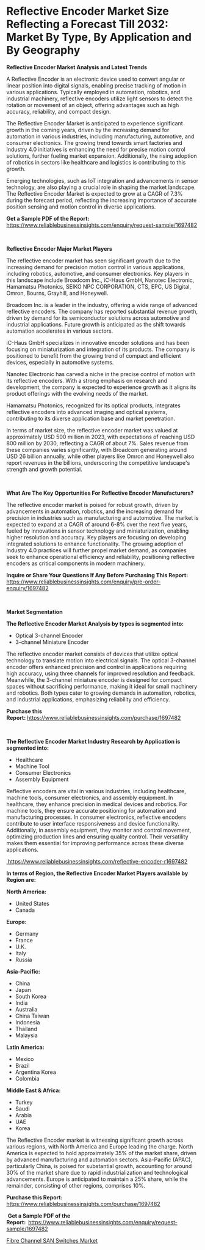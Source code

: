 <p><h1>Reflective Encoder Market Size Reflecting a Forecast Till 2032: Market By Type, By Application and By Geography</h1></p><p><strong>Reflective Encoder Market Analysis and Latest Trends</strong></p>
<p><p>A Reflective Encoder is an electronic device used to convert angular or linear position into digital signals, enabling precise tracking of motion in various applications. Typically employed in automation, robotics, and industrial machinery, reflective encoders utilize light sensors to detect the rotation or movement of an object, offering advantages such as high accuracy, reliability, and compact design.</p><p>The Reflective Encoder Market is anticipated to experience significant growth in the coming years, driven by the increasing demand for automation in various industries, including manufacturing, automotive, and consumer electronics. The growing trend towards smart factories and Industry 4.0 initiatives is enhancing the need for precise motion control solutions, further fueling market expansion. Additionally, the rising adoption of robotics in sectors like healthcare and logistics is contributing to this growth.</p><p>Emerging technologies, such as IoT integration and advancements in sensor technology, are also playing a crucial role in shaping the market landscape. The Reflective Encoder Market is expected to grow at a CAGR of 7.3% during the forecast period, reflecting the increasing importance of accurate position sensing and motion control in diverse applications.</p></p>
<p><strong>Get a Sample PDF of the Report:&nbsp;</strong> <a href="https://www.reliablebusinessinsights.com/enquiry/request-sample/1697482?utm_campaign=2268&utm_medium=2&utm_source=Github&utm_content=ia&utm_term=24032025&utm_id=reflective-encoder">https://www.reliablebusinessinsights.com/enquiry/request-sample/1697482</a></p>
<p>&nbsp;</p>
<p><strong>Reflective Encoder Major Market Players</strong></p>
<p><p>The reflective encoder market has seen significant growth due to the increasing demand for precision motion control in various applications, including robotics, automotive, and consumer electronics. Key players in this landscape include Broadcom Inc., iC-Haus GmbH, Nanotec Electronic, Hamamatsu Photonics, SEIKO NPC CORPORATION, CTS, EPC, US Digital, Omron, Bourns, Grayhill, and Honeywell. </p><p>Broadcom Inc. is a leader in the industry, offering a wide range of advanced reflective encoders. The company has reported substantial revenue growth, driven by demand for its semiconductor solutions across automotive and industrial applications. Future growth is anticipated as the shift towards automation accelerates in various sectors.</p><p>iC-Haus GmbH specializes in innovative encoder solutions and has been focusing on miniaturization and integration of its products. The company is positioned to benefit from the growing trend of compact and efficient devices, especially in automotive systems.</p><p>Nanotec Electronic has carved a niche in the precise control of motion with its reflective encoders. With a strong emphasis on research and development, the company is expected to experience growth as it aligns its product offerings with the evolving needs of the market.</p><p>Hamamatsu Photonics, recognized for its optical products, integrates reflective encoders into advanced imaging and optical systems, contributing to its diverse application base and market penetration.</p><p>In terms of market size, the reflective encoder market was valued at approximately USD 500 million in 2023, with expectations of reaching USD 800 million by 2030, reflecting a CAGR of about 7%. Sales revenue from these companies varies significantly, with Broadcom generating around USD 26 billion annually, while other players like Omron and Honeywell also report revenues in the billions, underscoring the competitive landscape's strength and growth potential.</p></p>
<p>&nbsp;</p>
<p><strong>What Are The Key Opportunities For Reflective Encoder Manufacturers?</strong></p>
<p><p>The reflective encoder market is poised for robust growth, driven by advancements in automation, robotics, and the increasing demand for precision in industries such as manufacturing and automotive. The market is expected to expand at a CAGR of around 6-8% over the next five years, fueled by innovations in sensor technology and miniaturization, enabling higher resolution and accuracy. Key players are focusing on developing integrated solutions to enhance functionality. The growing adoption of Industry 4.0 practices will further propel market demand, as companies seek to enhance operational efficiency and reliability, positioning reflective encoders as critical components in modern machinery.</p></p>
<p><strong>Inquire or Share Your Questions If Any Before Purchasing This Report:</strong> <a href="https://www.reliablebusinessinsights.com/enquiry/pre-order-enquiry/1697482?utm_campaign=2268&utm_medium=2&utm_source=Github&utm_content=ia&utm_term=24032025&utm_id=reflective-encoder">https://www.reliablebusinessinsights.com/enquiry/pre-order-enquiry/1697482</a></p>
<p>&nbsp;</p>
<p><strong>Market Segmentation</strong></p>
<p><strong>The Reflective Encoder Market Analysis by types is segmented into:</strong></p>
<p><ul><li>Optical 3-channel Encoder</li><li>3-channel Miniature Encoder</li></ul></p>
<p><p>The reflective encoder market consists of devices that utilize optical technology to translate motion into electrical signals. The optical 3-channel encoder offers enhanced precision and control in applications requiring high accuracy, using three channels for improved resolution and feedback. Meanwhile, the 3-channel miniature encoder is designed for compact spaces without sacrificing performance, making it ideal for small machinery and robotics. Both types cater to growing demands in automation, robotics, and industrial applications, emphasizing reliability and efficiency.</p></p>
<p><strong>Purchase this Report:&nbsp;</strong><a href="https://www.reliablebusinessinsights.com/purchase/1697482?utm_campaign=2268&utm_medium=2&utm_source=Github&utm_content=ia&utm_term=24032025&utm_id=reflective-encoder">https://www.reliablebusinessinsights.com/purchase/1697482</a></p>
<p>&nbsp;</p>
<p><strong>The Reflective Encoder Market Industry Research by Application is segmented into:</strong></p>
<p><ul><li>Healthcare</li><li>Machine Tool</li><li>Consumer Electronics</li><li>Assembly Equipment</li></ul></p>
<p><p>Reflective encoders are vital in various industries, including healthcare, machine tools, consumer electronics, and assembly equipment. In healthcare, they enhance precision in medical devices and robotics. For machine tools, they ensure accurate positioning for automation and manufacturing processes. In consumer electronics, reflective encoders contribute to user interface responsiveness and device functionality. Additionally, in assembly equipment, they monitor and control movement, optimizing production lines and ensuring quality control. Their versatility makes them essential for improving performance across these diverse applications.</p></p>
<p><a href="https://www.reliablebusinessinsights.com/reflective-encoder-r1697482?utm_campaign=2268&utm_medium=2&utm_source=Github&utm_content=ia&utm_term=24032025&utm_id=reflective-encoder">&nbsp;https://www.reliablebusinessinsights.com/reflective-encoder-r1697482</a></p>
<p><strong>In terms of Region, the Reflective Encoder Market Players available by Region are:</strong></p>
<p>
    <p> <strong> North America: </strong>
        <ul>
            <li>United States</li>
            <li>Canada</li>
        </ul>
        </p> 
    <p> <strong> Europe: </strong>
        <ul>
            <li>Germany</li>
            <li>France</li>
            <li>U.K.</li>
            <li>Italy</li>
            <li>Russia</li>
        </ul>
        </p> 
    <p> <strong> Asia-Pacific: </strong>
        <ul>
            <li>China</li>
            <li>Japan</li>
            <li>South Korea</li>
            <li>India</li>
            <li>Australia</li>
            <li>China Taiwan</li>
            <li>Indonesia</li>
            <li>Thailand</li>
            <li>Malaysia</li>
        </ul>
        </p> 
    <p> <strong> Latin America: </strong>
        <ul>
            <li>Mexico</li>
            <li>Brazil</li>
            <li>Argentina Korea</li>
            <li>Colombia</li>
        </ul>
        </p> 
    <p> <strong> Middle East & Africa: </strong>
        <ul>
            <li>Turkey</li>
            <li>Saudi</li>
            <li>Arabia</li>
            <li>UAE</li>
            <li>Korea</li>
        </ul>
    </p>
    </p>
<p><p>The Reflective Encoder market is witnessing significant growth across various regions, with North America and Europe leading the charge. North America is expected to hold approximately 35% of the market share, driven by advanced manufacturing and automation sectors. Asia-Pacific (APAC), particularly China, is poised for substantial growth, accounting for around 30% of the market share due to rapid industrialization and technological advancements. Europe is anticipated to maintain a 25% share, while the remainder, consisting of other regions, comprises 10%.</p></p>
<p><strong>Purchase this Report: </strong><a href="https://www.reliablebusinessinsights.com/purchase/1697482?utm_campaign=2268&utm_medium=2&utm_source=Github&utm_content=ia&utm_term=24032025&utm_id=reflective-encoder">https://www.reliablebusinessinsights.com/purchase/1697482</a></p>
<p>&nbsp;<strong>Get a Sample PDF of the Report:&nbsp;&nbsp;</strong><a href="https://www.reliablebusinessinsights.com/enquiry/request-sample/1697482?utm_campaign=2268&utm_medium=2&utm_source=Github&utm_content=ia&utm_term=24032025&utm_id=reflective-encoder">https://www.reliablebusinessinsights.com/enquiry/request-sample/1697482</a></p>
<p><strong></strong></p>
<p><p><a href="https://github.com/rileymgdorcas/Market-Research-Report-List-1/blob/main/fibre-channel-san-switches-market.md?utm_campaign=2268&utm_medium=2&utm_source=Github&utm_content=ia&utm_term=24032025&utm_id=reflective-encoder">Fibre Channel SAN Switches Market</a></p></p>